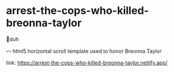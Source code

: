 # arrest-the-cops-who-killed-breonna-taylor
🎯duh

〰️ html5 horizontal scroll template used to honor Breonna Taylor

link: <a href="https://arrest-the-cops-who-killed-breonna-taylor.netlify.app/">https://arrest-the-cops-who-killed-breonna-taylor.netlify.app/</a>
